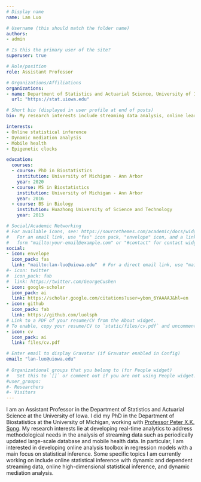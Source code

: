 ```yaml
---
# Display name
name: Lan Luo

# Username (this should match the folder name)
authors:
- admin

# Is this the primary user of the site?
superuser: true

# Role/position
role: Assistant Professor

# Organizations/Affiliations
organizations:
- name: Department of Statistics and Actuarial Science, University of Iowa
  url: "https://stat.uiowa.edu"

# Short bio (displayed in user profile at end of posts)
bio: My research interests include streaming data analysis, online learning, change-point detection, sequential testing and longitudinal data analysis.

interests:
- Online statistical inference
- Dynamic mediation analysis
- Mobile health
- Epigenetic clocks

education:
  courses:
  - course: PhD in Biostatistics
    institution: University of Michigan - Ann Arbor
    year: 2020
  - course: MS in Biostatistics
    institution: University of Michigan - Ann Arbor
    year: 2016
  - course: BS in Biology
    institution: Huazhong University of Science and Technology
    year: 2013

# Social/Academic Networking
# For available icons, see: https://sourcethemes.com/academic/docs/widgets/#icons
#   For an email link, use "fas" icon pack, "envelope" icon, and a link in the
#   form "mailto:your-email@example.com" or "#contact" for contact widget.
social:
- icon: envelope
  icon_pack: fas
  link: "mailto:lan-luo@uiowa.edu"  # For a direct email link, use "mailto:test@example.org".
#- icon: twitter
#  icon_pack: fab
#  link: https://twitter.com/GeorgeCushen
- icon: google-scholar
  icon_pack: ai
  link: https://scholar.google.com/citations?user=ybon_6YAAAAJ&hl=en
- icon: github
  icon_pack: fab
  link: https://github.com/luolsph
# Link to a PDF of your resume/CV from the About widget.
# To enable, copy your resume/CV to `static/files/cv.pdf` and uncomment the lines below.  
- icon: cv
  icon_pack: ai
  link: files/cv.pdf

# Enter email to display Gravatar (if Gravatar enabled in Config)
email: "lan-luo@uiowa.edu"
  
# Organizational groups that you belong to (for People widget)
#   Set this to `[]` or comment out if you are not using People widget.  
#user_groups:
#- Researchers
#- Visitors
---
```


I am an Assistant Professor in the Department of Statistics and Actuarial Science at the University of Iowa. I did my PhD in the Department of Biostatistics at the University of Michigan, working with <a href="http://www.umich.edu/~songlab/people.html" target="_blank">Professor Peter X.K. Song</a>. My research interests lie at developing real-time analytics to address methodological needs in the analysis of streaming data such as periodically updated large-scale database and mobile health data. In particular, I am interested in developing online analysis toolbox in regression models with a main focus on statistical inference. Some specific topics I am currently working on include online statistical inference with dynamic and dependent streaming data, online high-dimensional statistical inference, and dynamic mediation analysis.
